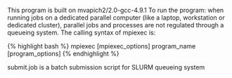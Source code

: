This program is built on mvapich2/2.0-gcc-4.9.1
To run the program:
when running jobs on a dedicated parallel computer (like a laptop, workstation or dedicated cluster), parallel jobs and processes are not regulated through a queueing system.
The calling syntax of mpiexec is:

{% highlight bash %}
mpiexec [mpiexec_options] program_name [program_options]
{% endhighlight %}

submit.job is a batch submission script for SLURM queueing system



